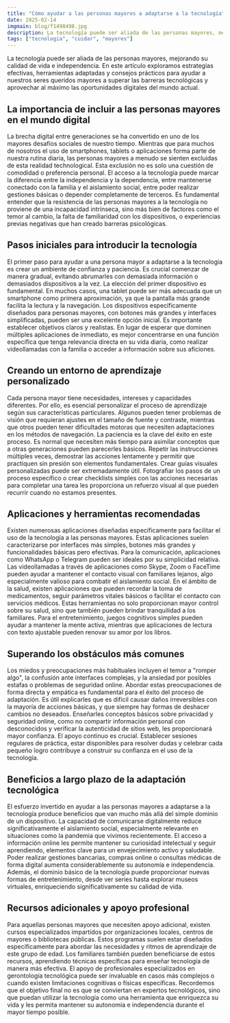 ```yaml
---
title: "Cómo ayudar a las personas mayores a adaptarse a la tecnología"
date: 2025-02-14
imgmain: blog/f1498498.jpg
description: La tecnología puede ser aliada de las personas mayores, mejorando su calidad de vida e independencia. Exploramos estrategias efectivas.
tags: ["tecnologia", "cuidar", "mayores"]
---
```


La tecnología puede ser aliada de las personas mayores, mejorando su calidad de vida e independencia. En este artículo exploramos estrategias efectivas, herramientas adaptadas y consejos prácticos para ayudar a nuestros seres queridos mayores a superar las barreras tecnológicas y aprovechar al máximo las oportunidades digitales del mundo actual.

## La importancia de incluir a las personas mayores en el mundo digital

La brecha digital entre generaciones se ha convertido en uno de los mayores desafíos sociales de nuestro tiempo. Mientras que para muchos de nosotros el uso de smartphones, tablets o aplicaciones forma parte de nuestra rutina diaria, las personas mayores a menudo se sienten excluidas de esta realidad technological.
Esta exclusión no es solo una cuestión de comodidad o preferencia personal. El acceso a la tecnología puede marcar la diferencia entre la independencia y la dependencia, entre mantenerse conectado con la familia y el aislamiento social, entre poder realizar gestiones básicas o depender completamente de terceros.
Es fundamental entender que la resistencia de las personas mayores a la tecnología no proviene de una incapacidad intrínseca, sino más bien de factores como el temor al cambio, la falta de familiaridad con los dispositivos, o experiencias previas negativas que han creado barreras psicológicas.

## Pasos iniciales para introducir la tecnología

El primer paso para ayudar a una persona mayor a adaptarse a la tecnología es crear un ambiente de confianza y paciencia. Es crucial comenzar de manera gradual, evitando abrumarles con demasiada información o demasiados dispositivos a la vez.
La elección del primer dispositivo es fundamental. En muchos casos, una tablet puede ser más adecuada que un smartphone como primera aproximación, ya que la pantalla más grande facilita la lectura y la navegación. Los dispositivos específicamente diseñados para personas mayores, con botones más grandes y interfaces simplificadas, pueden ser una excelente opción inicial.
Es importante establecer objetivos claros y realistas. En lugar de esperar que dominen múltiples aplicaciones de inmediato, es mejor concentrarse en una función específica que tenga relevancia directa en su vida diaria, como realizar videollamadas con la familia o acceder a información sobre sus aficiones.

## Creando un entorno de aprendizaje personalizado

Cada persona mayor tiene necesidades, intereses y capacidades diferentes. Por ello, es esencial personalizar el proceso de aprendizaje según sus características particulares. Algunos pueden tener problemas de visión que requieran ajustes en el tamaño de fuente y contraste, mientras que otros pueden tener dificultades motoras que necesiten adaptaciones en los métodos de navegación.
La paciencia es la clave del éxito en este proceso. Es normal que necesiten más tiempo para asimilar conceptos que a otras generaciones pueden parecerles básicos. Repetir las instrucciones múltiples veces, demostrar las acciones lentamente y permitir que practiquen sin presión son elementos fundamentales.
Crear guías visuales personalizadas puede ser extremadamente útil. Fotografiar los pasos de un proceso específico o crear checklists simples con las acciones necesarias para completar una tarea les proporciona un refuerzo visual al que pueden recurrir cuando no estamos presentes.

## Aplicaciones y herramientas recomendadas

Existen numerosas aplicaciones diseñadas específicamente para facilitar el uso de la tecnología a las personas mayores. Estas aplicaciones suelen caracterizarse por interfaces más simples, botones más grandes y funcionalidades básicas pero efectivas.
Para la comunicación, aplicaciones como WhatsApp o Telegram pueden ser ideales por su simplicidad relativa. Las videollamadas a través de aplicaciones como Skype, Zoom o FaceTime pueden ayudar a mantener el contacto visual con familiares lejanos, algo especialmente valioso para combatir el aislamiento social.
En el ámbito de la salud, existen aplicaciones que pueden recordar la toma de medicamentos, seguir parámetros vitales básicos o facilitar el contacto con servicios médicos. Estas herramientas no solo proporcionan mayor control sobre su salud, sino que también pueden brindar tranquilidad a los familiares.
Para el entretenimiento, juegos cognitivos simples pueden ayudar a mantener la mente activa, mientras que aplicaciones de lectura con texto ajustable pueden renovar su amor por los libros.

## Superando los obstáculos más comunes

Los miedos y preocupaciones más habituales incluyen el temor a "romper algo", la confusión ante interfaces complejas, y la ansiedad por posibles estafas o problemas de seguridad online. Abordar estas preocupaciones de forma directa y empática es fundamental para el éxito del proceso de adaptación.
Es útil explicarles que es difícil causar daños irreversibles con la mayoría de acciones básicas, y que siempre hay formas de deshacer cambios no deseados. Enseñarles conceptos básicos sobre privacidad y seguridad online, como no compartir información personal con desconocidos y verificar la autenticidad de sitios web, les proporcionará mayor confianza.
El apoyo continuo es crucial. Establecer sesiones regulares de práctica, estar disponibles para resolver dudas y celebrar cada pequeño logro contribuye a construir su confianza en el uso de la tecnología.

## Beneficios a largo plazo de la adaptación tecnológica

El esfuerzo invertido en ayudar a las personas mayores a adaptarse a la tecnología produce beneficios que van mucho más allá del simple dominio de un dispositivo. La capacidad de comunicarse digitalmente reduce significativamente el aislamiento social, especialmente relevante en situaciones como la pandemia que vivimos recientemente.
El acceso a información online les permite mantener su curiosidad intelectual y seguir aprendiendo, elementos clave para un envejecimiento activo y saludable. Poder realizar gestiones bancarias, compras online o consultas médicas de forma digital aumenta considerablemente su autonomía e independencia.
Además, el dominio básico de la tecnología puede proporcionar nuevas formas de entretenimiento, desde ver series hasta explorar museos virtuales, enriqueciendo significativamente su calidad de vida.

## Recursos adicionales y apoyo profesional

Para aquellas personas mayores que necesiten apoyo adicional, existen cursos especializados impartidos por organizaciones locales, centros de mayores o bibliotecas públicas. Estos programas suelen estar diseñados específicamente para abordar las necesidades y ritmos de aprendizaje de este grupo de edad.
Los familiares también pueden beneficiarse de estos recursos, aprendiendo técnicas específicas para enseñar tecnología de manera más efectiva. El apoyo de profesionales especializados en gerontología tecnológica puede ser invaluable en casos más complejos o cuando existen limitaciones cognitivas o físicas específicas.
Recordemos que el objetivo final no es que se conviertan en expertos tecnológicos, sino que puedan utilizar la tecnología como una herramienta que enriquezca su vida y les permita mantener su autonomía e independencia durante el mayor tiempo posible.
